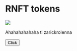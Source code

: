 <!DOCTYPE html>
<html lang="en">
<head>
    <meta charset="UTF-8">
    <title>RNFT</title>
</head>
<body>
    <div id="main">
        <h1>RNFT tokens</h1>
        <img src="https://encrypted-tbn0.gstatic.com/images?q=tbn:ANd9GcRj7yz4KJGlI2obww27tPt6iQDgeKJupAyVBA&s">
        <p>Ahahahahahaha ti zarickrolenna</p>
        <button id="buy">Click</button>
    </div> 
    <script src="https://telegram.org/js/telegram-web-app.js"></script>
</body>
</html>
